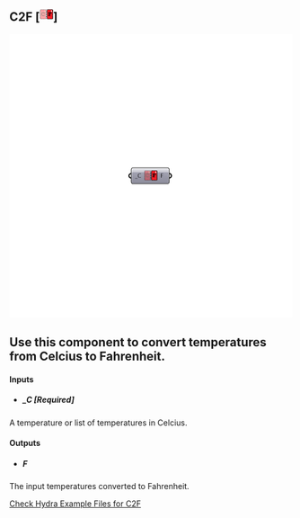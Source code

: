 ## C2F [![](../../images/icons/C2F.png)]

![](../../images/components/C2F.png)

Use this component to convert temperatures from Celcius to Fahrenheit.
 -
 

#### Inputs
* ##### _C [Required]
A temperature or list of temperatures in Celcius.

#### Outputs
* ##### F
The input temperatures converted to Fahrenheit.


[Check Hydra Example Files for C2F](https://hydrashare.github.io/hydra/index.html?keywords=Ladybug_C2F)